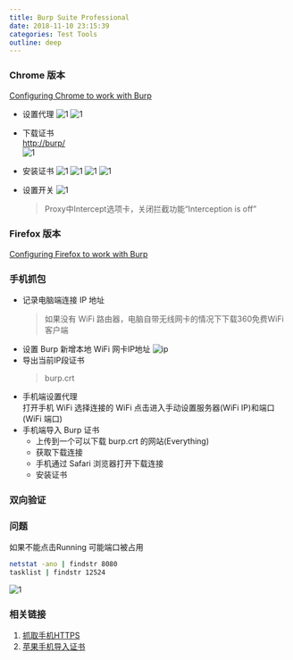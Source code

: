 ```yaml
---
title: Burp Suite Professional
date: 2018-11-10 23:15:39  
categories: Test Tools  
outline: deep
---
```


### Chrome 版本

[Configuring Chrome to work with Burp](https://portswigger.net/support/configuring-chrome-to-work-with-burp)

- 设置代理
  ![1](../assets/20200328214331.png)
  ![1](../assets/20200328214450.png)
- 下载证书  
  <http://burp/>  
  ![1](../assets/20200328214480.png)

- 安装证书
  ![1](../assets/20200328214554.png)
  ![1](../assets/20200328214627.png)
  ![1](../assets/20200328214724.png)
  ![1](../assets/20200328214809.png)

- 设置开关
![1](../assets/20200328220216.png)
  > Proxy中Intercept选项卡，关闭拦截功能“Interception is off”  

### Firefox 版本  

[Configuring Firefox to work with Burp](https://portswigger.net/support/configuring-firefox-to-work-with-burp)

### 手机抓包

- 记录电脑端连接 IP 地址
  > 如果没有 WiFi 路由器，电脑自带无线网卡的情况下下载360免费WiFi客户端
- 设置 Burp 新增本地 WiFi 网卡IP地址
  ![ip](../assets/20200328225511.png)
- 导出当前IP段证书
  > burp.crt
- 手机端设置代理  
  打开手机 WiFi 选择连接的 WiFi 点击进入手动设置服务器(WiFi IP)和端口(WiFi 端口)
- 手机端导入 Burp 证书  
  - 上传到一个可以下载 burp.crt 的网站(Everything)
  - 获取下载连接
  - 手机通过 Safari 浏览器打开下载连接
  - 安装证书

### 双向验证


### 问题

  如果不能点击Running 可能端口被占用
  ```sh
  netstat -ano | findstr 8080
  tasklist | findstr 12524
  ```
  ![1](../assets/20220610220242.png)

### 相关链接

1. [抓取手机HTTPS](https://blog.csdn.net/qq_29277155/article/details/52548630)  
2. [苹果手机导入证书](http://blog.sina.com.cn/s/blog_a03baecd0102xc7l.html)
